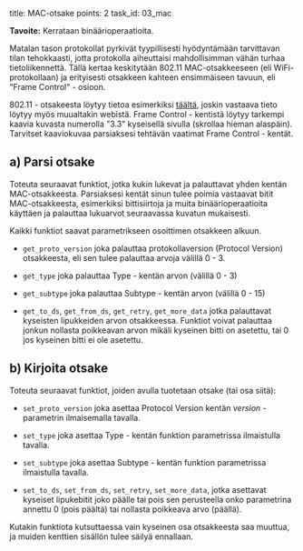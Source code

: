 title: MAC-otsake
points: 2
task_id: 03_mac

**Tavoite:** Kerrataan binäärioperaatioita.

Matalan tason protokollat pyrkivät tyypillisesti hyödyntämään
tarvittavan tilan tehokkaasti, jotta protokolla aiheuttaisi
mahdollisimman vähän turhaa tietoliikennettä. Tällä kertaa
keskitytään 802.11 MAC-otsakkeeseen (eli WiFi-protokollaan) ja
erityisesti otsakkeen kahteen ensimmäiseen tavuun, eli "Frame
Control" - osioon.

802.11 - otsakeesta löytyy tietoa esimerkiksi [täältä], joskin
vastaava tieto löytyy myös muualtakin webistä. Frame Control -
kentistä löytyy tarkempi kaavia kuvasta numerolla "3.3" kyseisellä
sivulla (skrollaa hieman alaspäin). Tarvitset kaaviokuvaa parsiaksesi
tehtävän vaatimat Frame Control - kentät.

[täältä]: http://mrncciew.com/2014/09/27/cwap-mac-header-frame-control/

## a) Parsi otsake

Toteuta seuraavat funktiot, jotka kukin lukevat ja palauttavat yhden
kentän MAC-otsakkeesta. Parsiaksesi kentät sinun tulee poimia
vastaavat bitit MAC-otsakkeesta, esimerkiksi bittisiirtoja ja muita
binäärioperaatioita käyttäen ja palauttaa lukuarvot seuraavassa
kuvatun mukaisesti.

Kaikki funktiot saavat parametrikseen osoittimen otsakkeen alkuun.

- `get_proto_version` joka palauttaa protokollaversion (Protocol
  Version) otsakkeesta, eli sen tulee palauttaa arvoja välillä 0 - 3.

- `get_type` joka palauttaa Type - kentän arvon (välillä 0 - 3)

- `get_subtype` joka palauttaa Subtype - kentän arvon (välillä 0 - 15)

- `get_to_ds`, `get_from_ds`, `get_retry`, `get_more_data` jotka
  palauttavat kyseisten lipukkeiden arvon otsakkeessa. Funktiot
  voivat palauttaa jonkun nollasta poikkeavan arvon mikäli kyseinen
  bitti on asetettu, tai 0 jos kyseinen bitti ei ole asetettu.

## b) Kirjoita otsake

Toteuta seuraavat funktiot, joiden avulla tuotetaan otsake (tai osa siitä):

- `set_proto_version` joka asettaa Protocol Version kentän
  _version_ - parametrin ilmaisemalla tavalla.

- `set_type` joka asettaa Type - kentän funktion parametrissa ilmaistulla
  tavalla.

- `set_subtype` joka asettaa Subtype - kentän funktion parametrissa
  ilmaistulla tavalla.

- `set_to_ds`, `set_from_ds`, `set_retry`, `set_more_data`, jotka
  asettavat kyseiset lipukebitit joko päälle tai pois sen
  perusteella onko parametrina annettu 0 (pois päältä) tai nollasta
  poikkeava arvo (päällä).

Kutakin funktiota kutsuttaessa vain kyseinen osa otsakkeesta saa
muuttua, ja muiden kenttien sisällön tulee säilyä ennallaan.
